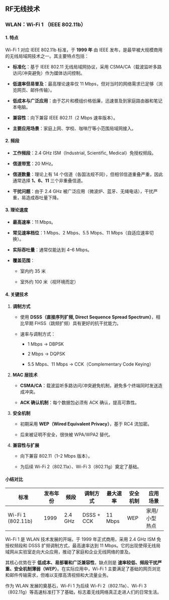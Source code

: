 ## RF无线技术

### WLAN：Wi-Fi 1 （IEEE 802.11b）

#### 1. 特点

Wi-Fi 1 对应 IEEE 802.11b 标准，于 **1999 年** 由 IEEE 发布，是最早被大规模商用的无线局域网技术之一。其主要特点包括：

-   **标准化**：基于 IEEE 802.11 无线局域网协议，采用 CSMA/CA（载波监听多路访问/冲突避免）作为媒体访问控制。
    
-   **低速率但易普及**：最高理论速率仅 11 Mbps，但对当时的网络需求已足够（浏览网页、邮件传输）。
    
-   **低成本与广泛应用**：由于芯片和模组价格低廉，迅速普及到家庭路由器和笔记本电脑。
    
-   **兼容性**：向下兼容 IEEE 802.11（2 Mbps 速率版本）。
    
-   **主要应用场景**：家庭上网、学校、咖啡厅等小范围局域网接入。
    

#### 2. 频段

-   **工作频段**：2.4 GHz ISM（Industrial, Scientific, Medical）免授权频段。
    
-   **信道带宽**：20 MHz。
    
-   **信道数量**：理论上有 14 个信道（各国法规不同），但相邻信道重叠严重，因此通常选择 **1、6、11** 三个非重叠信道。
    
-   **干扰问题**：由于 2.4 GHz 被广泛应用（微波炉、蓝牙、无绳电话），干扰严重，易造成吞吐量下降。
    


#### 3. 理论速度

-   **最高速率**：11 Mbps。
    
-   **常见速率档位**：1 Mbps、2 Mbps、5.5 Mbps、11 Mbps（自适应速率切换）。
    
-   **实际吞吐量**：通常仅能达到 4–6 Mbps。
    
-   **覆盖范围**：
    
    -   室内约 35 米
        
    -   室外约 100 米（视环境而定）
        


#### 4. 关键技术

1.  **调制方式**
    
    -   使用 **DSSS（直接序列扩频, Direct Sequence Spread Spectrum）**，相比早期 FHSS（跳频扩频）具有更好的抗干扰能力。
        
    -   速率与调制方式：
        
        -   1 Mbps → DBPSK
            
        -   2 Mbps → DQPSK
            
        -   5.5 Mbps、11 Mbps → CCK（Complementary Code Keying）
            
2.  **MAC 层技术**
    
    -   **CSMA/CA**：载波监听多路访问/冲突避免机制，避免多个终端同时发送造成冲突。
        
    -   **ACK 确认机制**：每个数据包必须有 ACK 确认，提高可靠性。
        
3.  **安全机制**
    
    -   初期采用 **WEP（Wired Equivalent Privacy）**，基于 RC4 流加密。
        
    -   后来被证明不安全，很快被 WPA/WPA2 替代。
        
4.  **兼容性与扩展**
    
    -   向下兼容 802.11（1–2 Mbps 版本）。
        
    -   为后续 Wi-Fi 2（802.11a）、Wi-Fi 3（802.11g）奠定了基础。
        


#### 小结对比
| 标准 | 发布年份 | 频段 | 调制方式 | 最大速率 | 安全机制 | 应用场景 |
| ----------------- | ---- | ------- | ---------- | ------- | ---- | ------- |
| Wi-Fi 1 (802.11b) | 1999 | 2.4 GHz | DSSS + CCK | 11 Mbps | WEP | 家用/小型热点 |

Wi-Fi 1 是 WLAN 技术发展的开端，于 1999 年正式商用，采用 2.4 GHz ISM 免授权频段和 DSSS 扩频调制方式，最高速率达到 11 Mbps。它的出现使得无线局域网从实验室走向大众应用，推动了家庭和企业无线网络的普及。

其核心优势在于 **低成本、易部署和广泛兼容性**，缺点则是 **速率较低、频段干扰严重、安全机制薄弱（WEP）**。在实际应用中，Wi-Fi 1 主要满足了基础的网页浏览和邮件传输需求，但难以支撑高清视频和大流量业务。

作为 WLAN 发展的奠基石，Wi-Fi 1 为后续 Wi-Fi 2（802.11a）、Wi-Fi 3（802.11g）等高速标准打下了基础，标志着无线网络真正走进人们的日常生活。
<!--stackedit_data:
eyJoaXN0b3J5IjpbLTI3NjAyOTYwMF19
-->